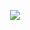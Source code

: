 <p align="center">
  <img src="[https://capsule-render.vercel.app/api?type=venom&height=300&color=gradient&text=Input%20text&section=header&textBg=false&animation=fadeIn](https://capsule-render.vercel.app/api?type=venom&height=300&color=gradient&text=Bem-vindo%20ao%20meu%20universo%20de-nl-%20código%20e%20inovação&section=header&textBg=false&animation=fadeIn&descAlignY=50&fontSize=50)" />
</p>
<!---
RodolphoHora/RodolphoHora is a ✨ special ✨ repository because its `README.md` (this file) appears on your GitHub profile.
You can click the Preview link to take a look at your changes.
--->
